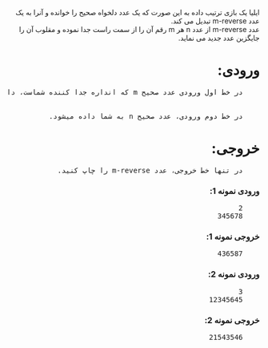 <p dir='rtl'>
    ایلیا یک بازی ترتیب داده به این صورت که یک عدد دلخواه صحیح را خوانده و آنرا به یک عدد m-reverse تبدیل می کند.
    <br>
    عدد m-reverse از عدد n هر m رقم آن را از سمت راست جدا نموده و مقلوب آن را جایگزین عدد جدید می نماید.
</p>
<h1 dir='rtl'>ورودی: </h1>
<pre dir='rtl'>
    در خط اول ورودی عدد صحیح m که انداره جدا کننده شماست، داده میشود.
    <br>
    در خط دوم ورودی، عدد صحیح n به شما داده میشود.
</pre>
<h1 dir='rtl'>خروجی: </h1>
<pre dir='rtl'>
    در تنها خط خروجی، عدد m-reverse را چاپ کنید.
</pre>
<h3 dir='rtl'>ورودی نمونه 1: </h3>
<pre dir='rtl'>
    2
    345678
</pre>
<h3 dir='rtl'>خروجی نمونه 1: </h3>
<pre dir='rtl'>
    436587
</pre>
<h3 dir='rtl'>ورودی نمونه 2:</h3>
<pre dir='rtl'>
    3
    12345645
</pre>
<h3 dir='rtl'>خروجی نمونه 2: </h3>
<pre dir='rtl'>
    21543546
</pre>